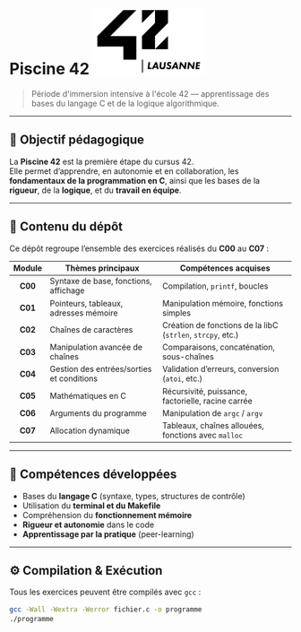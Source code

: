 # Piscine 42  <img src="https://github.com/Julien-Quinodoz/42-project-badges/blob/main/badges/42_logo.svg" alt="42 Badge" width="200">
> Période d'immersion intensive à l'école 42 — apprentissage des bases du langage C et de la logique algorithmique.

---

## 🎯 Objectif pédagogique

La **Piscine 42** est la première étape du cursus 42.  
Elle permet d’apprendre, en autonomie et en collaboration, les **fondamentaux de la programmation en C**, ainsi que les bases de la **rigueur**, de la **logique**, et du **travail en équipe**.

---

## 📘 Contenu du dépôt

Ce dépôt regroupe l’ensemble des exercices réalisés du **C00** au **C07** :

| Module | Thèmes principaux | Compétences acquises |
|:-------:|------------------|----------------------|
| **C00** | Syntaxe de base, fonctions, affichage | Compilation, `printf`, boucles |
| **C01** | Pointeurs, tableaux, adresses mémoire | Manipulation mémoire, fonctions simples |
| **C02** | Chaînes de caractères | Création de fonctions de la libC (`strlen`, `strcpy`, etc.) |
| **C03** | Manipulation avancée de chaînes | Comparaisons, concaténation, sous-chaînes |
| **C04** | Gestion des entrées/sorties et conditions | Validation d’erreurs, conversion (`atoi`, etc.) |
| **C05** | Mathématiques en C | Récursivité, puissance, factorielle, racine carrée |
| **C06** | Arguments du programme | Manipulation de `argc` / `argv` |
| **C07** | Allocation dynamique | Tableaux, chaînes allouées, fonctions avec `malloc` |

---

## 🧠 Compétences développées

- Bases du **langage C** (syntaxe, types, structures de contrôle)  
- Utilisation du **terminal et du Makefile**  
- Compréhension du **fonctionnement mémoire**  
- **Rigueur et autonomie** dans le code  
- **Apprentissage par la pratique** (peer-learning)

---

## ⚙️ Compilation & Exécution

Tous les exercices peuvent être compilés avec `gcc` :

```bash
gcc -Wall -Wextra -Werror fichier.c -o programme
./programme
